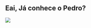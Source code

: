 ## Eai, Já conhece o Pedro?

<div>
  <a href = "httpe://github.com/pedlusantiago">
    <img heigth="180cm" src="https://github-readme-stats.vercel.app/api?username=pedlusantiago&show_icons=true&theme=tokyonight#gh-dark-mode-only&include_all_commits=true&count_private=true"/>
    <img heigth="180cm" src="https://github.com/pedlusantiago/github-readme-stats#gh-dark-mode-only
